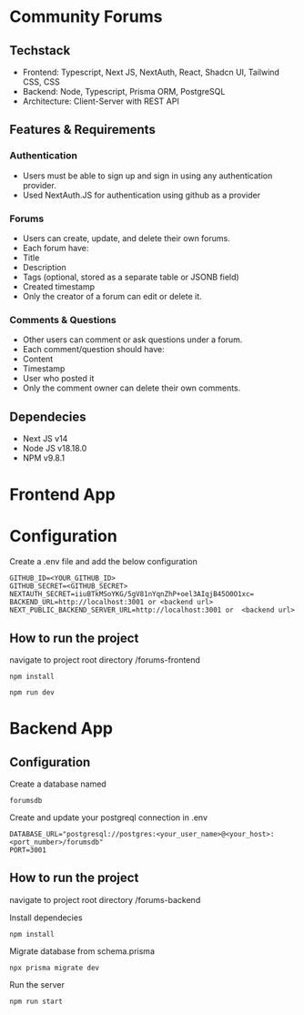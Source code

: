 # Community Forums

## Techstack

- Frontend: Typescript, Next JS, NextAuth, React, Shadcn UI, Tailwind CSS, CSS
- Backend: Node, Typescript, Prisma ORM, PostgreSQL
- Architecture: Client-Server with REST API

## Features & Requirements

### Authentication

- Users must be able to sign up and sign in using any authentication provider.
- Used NextAuth.JS for authentication using github as a provider

### Forums

- Users can create, update, and delete their own forums.
- Each forum have:
- Title
- Description
- Tags (optional, stored as a separate table or JSONB field)
- Created timestamp
- Only the creator of a forum can edit or delete it.

### Comments & Questions

- Other users can comment or ask questions under a forum.
- Each comment/question should have:
- Content
- Timestamp
- User who posted it
- Only the comment owner can delete their own comments.

## Dependecies

- Next JS v14
- Node JS v18.18.0
- NPM v9.8.1

# Frontend App

# Configuration

Create a .env file and add the below configuration

```
GITHUB_ID=<YOUR_GITHUB_ID>
GITHUB_SECRET=<GITHUB_SECRET>
NEXTAUTH_SECRET=iiuBTkMSoYKG/5gV81nYqnZhP+oel3AIqjB45O0O1xc=
BACKEND_URL=http://localhost:3001 or <backend url>
NEXT_PUBLIC_BACKEND_SERVER_URL=http://localhost:3001 or  <backend url>
```

## How to run the project

navigate to project root directory /forums-frontend

```
npm install
```

```
npm run dev
```

# Backend App

## Configuration

Create a database named

```
forumsdb
```

Create and update your postgreql connection in .env

```
DATABASE_URL="postgresql://postgres:<your_user_name>@<your_host>:<port_number>/forumsdb"
PORT=3001
```

## How to run the project

navigate to project root directory /forums-backend

Install dependecies

```
npm install
```

Migrate database from schema.prisma

```
npx prisma migrate dev
```

Run the server

```
npm run start
```
